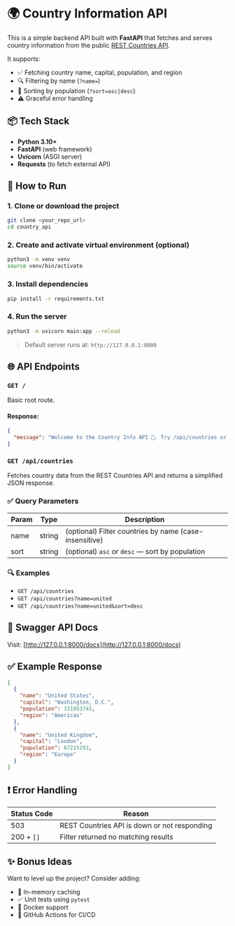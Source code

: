# 🌍 Country Information API

This is a simple backend API built with **FastAPI** that fetches and serves country information from the public [REST Countries API](https://restcountries.com/).

It supports:
- ✅ Fetching country name, capital, population, and region
- 🔍 Filtering by name (`?name=`)
- 🔢 Sorting by population (`?sort=asc|desc`)
- ⚠️ Graceful error handling

## 📦 Tech Stack

- **Python 3.10+**
- **FastAPI** (web framework)
- **Uvicorn** (ASGI server)
- **Requests** (to fetch external API)

## 🚀 How to Run

### 1. Clone or download the project

```bash
git clone <your_repo_url>
cd country_api
```

### 2. Create and activate virtual environment (optional)

```bash
python3 -m venv venv
source venv/bin/activate
```

### 3. Install dependencies

```bash
pip install -r requirements.txt
```

### 4. Run the server

```bash
python3 -m uvicorn main:app --reload
```

> Default server runs at: `http://127.0.0.1:8000`

## 🌐 API Endpoints

### `GET /`

Basic root route.

#### Response:
```json
{
  "message": "Welcome to the Country Info API 🚀. Try /api/countries or /docs for Swagger UI."
}
```

### `GET /api/countries`

Fetches country data from the REST Countries API and returns a simplified JSON response.

### ✅ Query Parameters

| Param  | Type   | Description                                       |
|--------|--------|---------------------------------------------------|
| name   | string | (optional) Filter countries by name (case-insensitive) |
| sort   | string | (optional) `asc` or `desc` — sort by population   |

### 🔍 Examples

- `GET /api/countries`
- `GET /api/countries?name=united`
- `GET /api/countries?name=united&sort=desc`

## 🧪 Swagger API Docs

Visit: [http://127.0.0.1:8000/docs](http://127.0.0.1:8000/docs)

## ✅ Example Response

```json
[
  {
    "name": "United States",
    "capital": "Washington, D.C.",
    "population": 331893745,
    "region": "Americas"
  },
  {
    "name": "United Kingdom",
    "capital": "London",
    "population": 67215293,
    "region": "Europe"
  }
]
```

## ❗ Error Handling

| Status Code | Reason |
|-------------|--------|
| 503 | REST Countries API is down or not responding |
| 200 + `[]` | Filter returned no matching results |

## ✨ Bonus Ideas

Want to level up the project? Consider adding:
- 🧠 In-memory caching
- ✅ Unit tests using `pytest`
- 🐳 Docker support
- 📁 GitHub Actions for CI/CD

